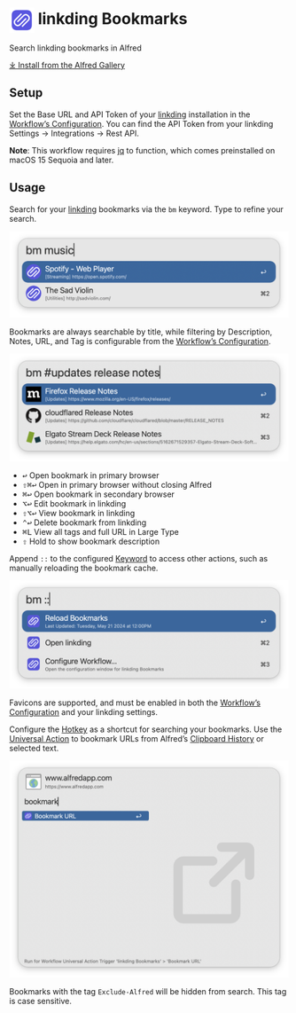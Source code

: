 # <img src='Workflow/icon.png' width='45' align='center' alt='icon'> linkding Bookmarks

Search linkding bookmarks in Alfred

[⤓ Install from the Alfred Gallery](https://alfred.app/workflows/firefingers21/linkding-bookmarks/)

## Setup

Set the Base URL and API Token of your [linkding](https://linkding.link/) installation in the [Workflow’s Configuration](https://www.alfredapp.com/help/workflows/user-configuration/). You can find the API Token from your linkding Settings → Integrations → Rest API.

**Note**: This workflow requires [jq](https://jqlang.github.io/jq/) to function, which comes preinstalled on macOS 15 Sequoia and later.

## Usage

Search for your [linkding](https://linkding.link/) bookmarks via the `bm` keyword. Type to refine your search.

![Searching for linkding bookmarks](Workflow/images/about/keyword.png)

Bookmarks are always searchable by title, while filtering by Description, Notes, URL, and Tag is configurable from the [Workflow’s Configuration](https://www.alfredapp.com/help/workflows/user-configuration/).

![Narrowing search for linkding bookmarks](Workflow/images/about/tagFilter.png)

* <kbd>↩</kbd> Open bookmark in primary browser
* <kbd>⇧</kbd><kbd>⌘</kbd><kbd>↩</kbd> Open in primary browser without closing Alfred
* <kbd>⌘</kbd><kbd>↩</kbd> Open bookmark in secondary browser
* <kbd>⌥</kbd><kbd>↩</kbd> Edit bookmark in linkding
* <kbd>⇧</kbd><kbd>⌥</kbd><kbd>↩</kbd> View bookmark in linkding
* <kbd>⌃</kbd><kbd>↩</kbd> Delete bookmark from linkding
* <kbd>⌘</kbd><kbd>L</kbd> View all tags and full URL in Large Type
* <kbd>⇧</kbd> Hold to show bookmark description

Append `::` to the configured [Keyword](https://www.alfredapp.com/help/workflows/inputs/keyword) to access other actions, such as manually reloading the bookmark cache.

![Other actions](Workflow/images/about/inlineSettings.png)

Favicons are supported, and must be enabled in both the [Workflow’s Configuration](https://www.alfredapp.com/help/workflows/user-configuration/) and your linkding settings.

Configure the [Hotkey](https://www.alfredapp.com/help/workflows/triggers/hotkey/) as a shortcut for searching your bookmarks. Use the [Universal Action](https://www.alfredapp.com/help/features/universal-actions/) to bookmark URLs from Alfred’s [Clipboard History](https://www.alfredapp.com/help/features/clipboard/) or selected text.

![Using the Universal Action](Workflow/images/about/universalAction.png)

Bookmarks with the tag `Exclude-Alfred` will be hidden from search. This tag is case sensitive.
